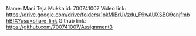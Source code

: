 Name: Mani Teja Mukka 
id: 700741007 
Video link: https://drive.google.com/drive/folders/1pkMiBrUVzdu_F9wAUXSBO9onjfmbhBfX?usp=share_link
Github link: https://github.com/700741007/Assignment3
